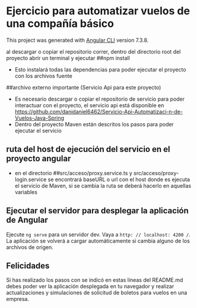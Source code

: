 # Ejercicio para automatizar vuelos de una compañía básico

This project was generated with [Angular CLI](https://github.com/angular/angular-cli) version 7.3.8.

al descargar o copiar el repositorio correr, dentro del directorio root del proyecto abrir un terminal y ejecutar
##npm install
- Esto instalará todas las dependencias para poder ejecutar el proyecto con los archivos fuente

##archivo externo importante (Servicio Api para este proyecto)
- Es necesario descargar o copiar el repositorio de servicio para poder interactuar con el proyecto, el servicio api está disponible en https://github.com/danidaniel6462/Servicio-Api-Automatizaci-n-de-Vuelos-Java-Spring
- Dentro del proyecto Maven están descritos los pasos para poder ejecutar el servicio

## ruta del host de ejecución del servicio en el proyecto angular
- en el directorio ##src/acceso/proxy.service.ts y src/acceso/proxy-login.service se encontrará baseURL o url con el host donde es ejecuta el servicio de Maven, si se cambia la ruta se deberá hacerlo en aquellas variables

## Ejecutar el servidor para desplegar la aplicación de Angular

Ejecute `ng serve` para un servidor dev. Vaya a `http: // localhost: 4200 /`. La aplicación se volverá a cargar automáticamente si cambia alguno de los archivos de origen.

## Felicidades

Si has realizado los pasos con se indicó en estas líneas del README.md debes poder ver la aplicación desplegada en tu navegador y realizar actualizaciones y simulaciones de solicitud de boletos para vuelos en una empresa.
